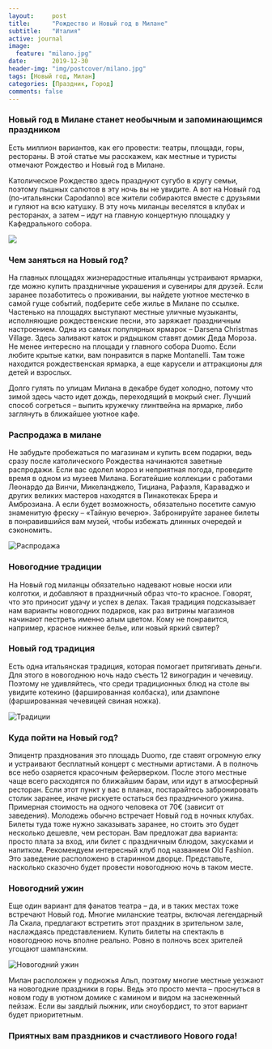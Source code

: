 ```yaml
---
layout:     post
title:      "Рождество и Новый год в Милане"
subtitle:   "Италия"
active: journal
image:
  feature: "milano.jpg"
date:       2019-12-30
header-img: "img/postcover/milano.jpg"
tags: [Новый год, Милан]
categories: [Праздник, Город]
comments: false
---
```

<h3>Новый год в Милане станет необычным и запоминающимся праздником</h3>
<p>Есть миллион вариантов, как его провести: театры, площади, горы, рестораны. В этой статье мы расскажем, как местные и туристы отмечают Рождество и Новый год в Милане.</p>
<p>Католическое Рождество здесь празднуют сугубо в кругу семьи, поэтому пышных салютов в эту ночь вы не увидите. А вот на Новый год (по-итальянски Capodanno) все жители собираются вместе с друзьями и гуляют на всю катушку. В эту ночь миланцы веселятся в клубах и ресторанах, а затем – идут на главную концертную площадку у Кафедрального собора.</p>

![](https://milan10.ru/sites/milan10.ru/files/styles/large_640_425_/public/Cosa-fare-a-Milano-a-Natale-2018.jpg?itok=7R1TvGvr)

<h3>Чем заняться на Новый год?</h3>
На главных площадях жизнерадостные итальянцы устраивают ярмарки, где можно купить праздничные украшения и сувениры для друзей. Если заранее позаботитесь о проживании, вы найдете уютное местечко в самой гуще событий, подберите себе жилье в Милане по ссылке. Частенько на площадях выступают местные уличные музыканты, исполняющие рождественские песни, это заряжает праздничным настроением. Одна из самых популярных ярмарок – Darsena Christmas Village. Здесь заливают каток и рядышком ставят домик Деда Мороза. Не менее интересно на площади у главного собора Duomo. Если любите крытые катки, вам понравится в парке Montanelli. Там тоже находится рождественская ярмарка, а еще карусели и аттракционы для детей и взрослых.

Долго гулять по улицам Милана в декабре будет холодно, потому что зимой здесь часто идет дождь, переходящий в мокрый снег. Лучший способ согреться – выпить кружечку глинтвейна на ярмарке, либо заглянуть в ближайшее уютное кафе.

<h3>Распродажа в милане</h3>
<p>Не забудьте пробежаться по магазинам и купить всем подарки, ведь сразу после католического Рождества начинаются заветные распродажи. Если вас одолел мороз и неприятная погода, проведите время в одном из музеев Милана. Богатейшие коллекции с работами Леонардо да Винчи, Микеланджело, Тициана, Рафаэля, Караваджо и других великих мастеров находятся в Пинакотеках Брера и Амброзиана. А если будет возможность, обязательно посетите самую знаменитую фреску – «Тайную вечерю». Забронируйте заранее билеты в понравившийся вам музей, чтобы избежать длинных очередей и сэкономить.</p> 

![Распродажа](https://milan10.ru/sites/milan10.ru/files/styles/large_640_425_/public/Natale_a_milano_-_panoramio.jpg)

<h3>Новогодние традиции</h3>
На Новый год миланцы обязательно надевают новые носки или колготки, и добавляют в праздничный образ что-то красное. Говорят, что это приносит удачу и успех в делах. Такая традиция подсказывает нам варианты новогодних подарков, как раз витрины магазинов начинают пестреть именно алым цветом. Кому не понравится, например, красное нижнее белье, или новый яркий свитер?

<h3>Новый год традиция</h3>
<p>Есть одна итальянская традиция, которая помогает притягивать деньги. Для этого в новогоднюю ночь надо съесть 12 виноградин и чечевицу. Поэтому не удивляйтесь, что среди традиционных блюд на столе вы увидите котекино (фаршированная колбаска), или дзампоне (фаршированная чечевицей свиная ножка).</p>

![Традиции](https://milan10.ru/sites/milan10.ru/files/styles/large_640_425_/public/decorating-christmas-tree-2999722_1280.jpg)

<h3>Куда пойти на Новый год?</h3>
Эпицентр празднования это площадь Duomo, где ставят огромную елку и устраивают бесплатный концерт с местными артистами. А в полночь все небо озаряется красочным фейерверком. После этого местные чаще всего расходятся по ближайшим барам, или идут в атмосферный ресторан. Если этот пункт у вас в планах, постарайтесь забронировать столик заранее, иначе рискуете остаться без праздничного ужина. Примерная стоимость на одного человека от 70€ (зависит от заведения). Молодежь обычно встречает Новый год в ночных клубах. Билеты туда тоже нужно заказывать заранее, но стоить это будет несколько дешевле, чем ресторан. Вам предложат два варианта: просто плата за вход, или билет с праздничным блюдом, закусками и напитком. Рекомендуем интересный клуб под названием Old Fashion. Это заведение расположено в старинном дворце. Представьте, насколько сказочно будет провести новогоднюю ночь в таком месте.

<h3>Новогодний ужин</h3>
<p>Еще один вариант для фанатов театра – да, и в таких местах тоже встречают Новый год. Многие миланские театры, включая легендарный Ла Скала, предлагают встретить этот праздник в зрительном зале, наслаждаясь представлением. Купить билеты на спектакль в новогоднюю ночь вполне реально. Ровно в полночь всех зрителей угощают шампанским.</p>

![Новогодний ужин](https://milan10.ru/sites/milan10.ru/files/styles/large_640_425_/public/fireplace-2970088_1280.jpg)

Милан расположен у подножья Альп, поэтому многие местные уезжают на новогодние праздники в горы. Ведь это просто мечта – проснуться в новом году в уютном домике с камином и видом на заснеженный пейзаж. Если вы заядлый лыжник, или сноубордист, то этот вариант будет приоритетным.

<h3>Приятных вам праздников и счастливого Нового года!</h3>
